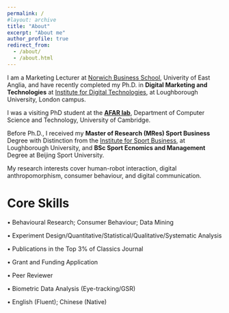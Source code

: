 ```yaml
---
permalink: /
#layout: archive
title: "About"
excerpt: "About me"
author_profile: true
redirect_from:
  - /about/
  - /about.html
---
```

I am a Marketing Lecturer at <a href="https://research-portal.uea.ac.uk/en/persons/ying-feng/">Norwich Business School</a>, Univerity of East Anglia, and have recently completed my Ph.D. in **Digital Marketing and Technologies** at <a href="https://www.lborolondon.ac.uk/institutes/digital-technologies/">Institute for Digital Technologies</a>, at Loughborough University, London campus. 

I was a visiting PhD student at the **<a href="https://cambridge-afar.github.io/">AFAR lab</a>**, Department of Computer Science and Technology, University of Cambridge.  

Before Ph.D., I received my **Master of Research (MRes) Sport Business** Degree with Distinction from the <a href="https://www.lborolondon.ac.uk/institutes/sport-business/">Institute for Sport Business</a>, at Loughborough University, and **BSc Sport Ecnomics and Management** Degree at Beijing Sport University.

My research interests cover  human-robot interaction, digital anthropomorphism, consumer behaviour, and digital communication. 

# Core Skills
•	Behavioural Research; Consumer Behaviour; Data Mining

•	Experiment Design/Quantitative/Statistical/Qualitative/Systematic Analysis   

•	Publications in the Top 3% of Classics Journal 

•	Grant and Funding Application                  

• Peer Reviewer

•	Biometric Data Analysis (Eye-tracking/GSR)

•	English (Fluent); Chinese (Native)
